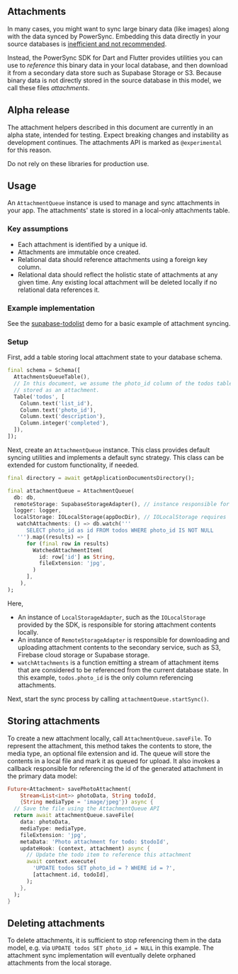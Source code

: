 ## Attachments

In many cases, you might want to sync large binary data (like images) along with the data synced by
PowerSync.
Embedding this data directly in your source databases is [inefficient and not recommended](https://docs.powersync.com/usage/use-case-examples/attachments).

Instead, the PowerSync SDK for Dart and Flutter provides utilities you can use to _reference_ this binary data
in your local database, and then download it from a secondary data store such as Supabase Storage or S3.
Because binary data is not directly stored in the source database in this model, we call these files _attachments_.

## Alpha release

The attachment helpers described in this document are currently in an alpha state, intended for testing.
Expect breaking changes and instability as development continues.
The attachments API is marked as `@experimental` for this reason.

Do not rely on these libraries for production use.

## Usage

An `AttachmentQueue` instance is used to manage and sync attachments in your app.
The attachments' state is stored in a local-only attachments table.

### Key assumptions

- Each attachment is identified by a unique id.
- Attachments are immutable once created.
- Relational data should reference attachments using a foreign key column.
- Relational data should reflect the holistic state of attachments at any given time. Any existing local attachment
  will be deleted locally if no relational data references it.

### Example implementation

See the [supabase-todolist](https://github.com/powersync-ja/powersync.dart/tree/main/demos/supabase-todolist) demo for a basic example of attachment syncing.

### Setup

First, add a table storing local attachment state to your database schema.

```dart
final schema = Schema([
  AttachmentsQueueTable(),
  // In this document, we assume the photo_id column of the todos table references an optional photo
  // stored as an attachment.
  Table('todos', [
    Column.text('list_id'),
    Column.text('photo_id'),
    Column.text('description'),
    Column.integer('completed'),
  ]),
]);
```

Next, create an `AttachmentQueue` instance. This class provides default syncing utilities and implements a default
sync strategy. This class can be extended for custom functionality, if needed.

```dart
final directory = await getApplicationDocumentsDirectory();

final attachmentQueue = AttachmentQueue(
  db: db,
  remoteStorage: SupabaseStorageAdapter(), // instance responsible for uploads and downloads
  logger: logger,
  localStorage: IOLocalStorage(appDocDir), // IOLocalStorage requires `dart:io` and is not available on the web
   watchAttachments: () => db.watch('''
      SELECT photo_id as id FROM todos WHERE photo_id IS NOT NULL
   ''').map((results) => [
      for (final row in results)
        WatchedAttachmentItem(
          id: row['id'] as String,
          fileExtension: 'jpg',
        )
      ],
    ),
);
```

Here,
 - An instance of `LocalStorageAdapter`, such as the `IOLocalStorage` provided by the SDK, is responsible for storing
   attachment contents locally.
 - An instance of `RemoteStorageAdapter` is responsible for downloading and uploading attachment contents to the secondary
   service, such as S3, Firebase cloud storage or Supabase storage.
 - `watchAttachments` is a function emitting a stream of attachment items that are considered to be referenced from
   the current database state. In this example, `todos.photo_id` is the only column referencing attachments.

Next, start the sync process by calling `attachmentQueue.startSync()`.

## Storing attachments

To create a new attachment locally, call `AttachmentQueue.saveFile`. To represent the attachment, this method takes
the contents to store, the media type, an optional file extension and id.
The queue will store the contents in a local file and mark it as queued for upload. It also invokes a callback
responsible for referencing the id of the generated attachment in the primary data model:

```dart
Future<Attachment> savePhotoAttachment(
    Stream<List<int>> photoData, String todoId,
    {String mediaType = 'image/jpeg'}) async {
  // Save the file using the AttachmentQueue API
  return await attachmentQueue.saveFile(
    data: photoData,
    mediaType: mediaType,
    fileExtension: 'jpg',
    metaData: 'Photo attachment for todo: $todoId',
    updateHook: (context, attachment) async {
      // Update the todo item to reference this attachment
      await context.execute(
        'UPDATE todos SET photo_id = ? WHERE id = ?',
        [attachment.id, todoId],
      );
    },
  );
}
```

## Deleting attachments

To delete attachments, it is sufficient to stop referencing them in the data model, e.g. via
`UPDATE todos SET photo_id = NULL` in this example. The attachment sync implementation will eventually
delete orphaned attachments from the local storage.
